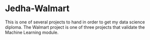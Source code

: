 # Jedha-Walmart
This is one of several projects to hand in order to get my data science diploma. The Walmart project is one of three projects that validate the Machine Learning module. 
